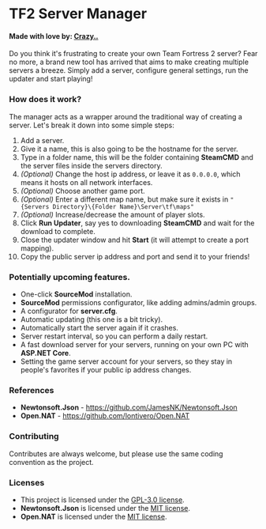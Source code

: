 # TF2 Server Manager
#### Made with love by: [Crazy..](https://www.youtube.com/crazydotdot)
Do you think it's frustrating to create your own Team Fortress 2 server? Fear no more, a brand new tool has arrived that aims to make creating multiple servers a breeze. Simply add a server, configure general settings, run the updater and start playing!
### How does it work?
The manager acts as a wrapper around the traditional way of creating a server. Let's break it down into some simple steps:
1. Add a server.
2. Give it a name, this is also going to be the hostname for the server.
3. Type in a folder name, this will be the folder containing **SteamCMD** and the server files inside the servers directory.
4. *(Optional)* Change the host ip address, or leave it as `0.0.0.0`, which means it hosts on all network interfaces.
5. *(Optional)* Choose another game port.
6. *(Optional)* Enter a different map name, but make sure it exists in `"{Servers Directory}\{Folder Name}\Server\tf\maps"`
7. *(Optional)* Increase/decrease the amount of player slots.
8. Click **Run Updater**, say yes to downloading **SteamCMD** and wait for the download to complete.
9. Close the updater window and hit **Start** (it will attempt to create a port mapping).
10. Copy the public server ip address and port and send it to your friends!
### Potentially upcoming features.
- One-click **SourceMod** installation.
- **SourceMod** permissions configurator, like adding admins/admin groups.
- A configurator for **server.cfg**.
- Automatic updating (this one is a bit tricky).
- Automatically start the server again if it crashes.
- Server restart interval, so you can perform a daily restart.
- A fast download server for your servers, running on your own PC with **ASP.NET Core**.
- Setting the game server account for your servers, so they stay in people's favorites if your public ip address changes.
### References
- **Newtonsoft.Json** - https://github.com/JamesNK/Newtonsoft.Json
- **Open.NAT** - https://github.com/lontivero/Open.NAT
### Contributing
Contributes are always welcome, but please use the same coding convention as the project.
### Licenses
- This project is licensed under the [GPL-3.0 license](https://github.com/mrphil2105/TF2-Server-Manager/blob/master/LICENSE).
- **Newtonsoft.Json** is licensed under the [MIT license](https://github.com/JamesNK/Newtonsoft.Json/blob/master/LICENSE.md).
- **Open.NAT** is licensed under the [MIT license](https://github.com/lontivero/Open.NAT/blob/master/LICENSE).
